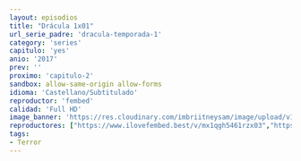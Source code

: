 ```yaml
---
layout: episodios
title: "Drácula 1x01"
url_serie_padre: 'dracula-temporada-1'
category: 'series'
capitulo: 'yes'
anio: '2017'
prev: ''
proximo: 'capitulo-2'
sandbox: allow-same-origin allow-forms
idioma: 'Castellano/Subtitulado'
reproductor: 'fembed'
calidad: 'Full HD'
image_banner: 'https://res.cloudinary.com/imbriitneysam/image/upload/v1546545022/reason1-banner-min.jpg'
reproductores: ["https://www.ilovefembed.best/v/mx1qgh5461rzx03","https://www.ilovefembed.best/v/lypq8cnz38rqerx"]
tags:
- Terror
---
```












